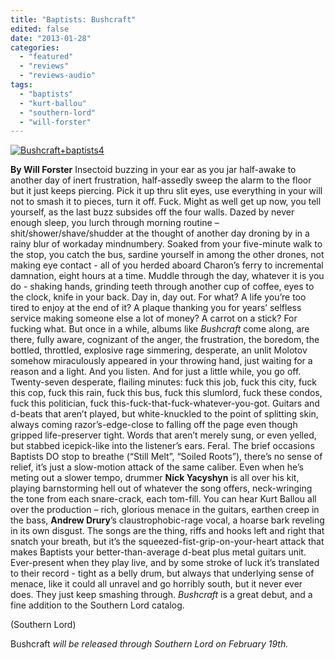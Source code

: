 ```yaml
---
title: "Baptists: Bushcraft"
edited: false
date: "2013-01-28"
categories:
  - "featured"
  - "reviews"
  - "reviews-audio"
tags:
  - "baptists"
  - "kurt-ballou"
  - "southern-lord"
  - "will-forster"
---
```


[![Bushcraft+baptists4](http://www.hellbound.ca/wp-content/uploads/2013/01/Bushcraft+baptists4.jpg)](http://www.hellbound.ca/wp-content/uploads/2013/01/Bushcraft+baptists4.jpg)

**By Will Forster** Insectoid buzzing in your ear as you jar half-awake to another day of inert frustration, half-assedly sweep the alarm to the floor but it just keeps piercing. Pick it up thru slit eyes, use everything in your will not to smash it to pieces, turn it off. Fuck. Might as well get up now, you tell yourself, as the last buzz subsides off the four walls. Dazed by never enough sleep, you lurch through morning routine – shit/shower/shave/shudder at the thought of another day droning by in a rainy blur of workaday mindnumbery. Soaked from your five-minute walk to the stop, you catch the bus, sardine yourself in among the other drones, not making eye contact - all of you herded aboard Charon’s ferry to incremental damnation, eight hours at a time. Muddle through the day, whatever it is you do - shaking hands, grinding teeth through another cup of coffee, eyes to the clock, knife in your back. Day in, day out. For what? A life you’re too tired to enjoy at the end of it? A plaque thanking you for years’ selfless service making someone else a lot of money? A carrot on a stick? For fucking what. But once in a while, albums like _Bushcraft_ come along, are there, fully aware, cognizant of the anger, the frustration, the boredom, the bottled, throttled, explosive rage simmering, desperate, an unlit Molotov somehow miraculously appeared in your throwing hand, just waiting for a reason and a light. And you listen. And for just a little while, you go off. Twenty-seven desperate, flailing minutes: fuck this job, fuck this city, fuck this cop, fuck this rain, fuck this bus, fuck this slumlord, fuck these condos, fuck this politician, fuck this-fuck-that-fuck-whatever-you-got. Guitars and d-beats that aren’t played, but white-knuckled to the point of splitting skin, always coming razor’s-edge-close to falling off the page even though gripped life-preserver tight. Words that aren’t merely sung, or even yelled, but stabbed icepick-like into the listener’s ears. Feral. The brief occasions Baptists DO stop to breathe (“Still Melt”, “Soiled Roots”), there’s no sense of relief, it’s just a slow-motion attack of the same caliber. Even when he’s meting out a slower tempo, drummer **Nick Yacyshyn** is all over his kit, playing barnstorming hell out of whatever the song offers, neck-wringing the tone from each snare-crack, each tom-fill. You can hear Kurt Ballou all over the production – rich, glorious menace in the guitars, earthen creep in the bass, **Andrew Drury**’s claustrophobic-rage vocal, a hoarse bark reveling in its own disgust. The songs are the thing, riffs and hooks left and right that snatch your breath, but it’s the squeezed-fist-grip-on-your-heart attack that makes Baptists your better-than-average d-beat plus metal guitars unit. Ever-present when they play live, and by some stroke of luck it’s translated to their record - tight as a belly drum, but always that underlying sense of menace, like it could all unravel and go horribly south, but it never ever does. They just keep smashing through. _Bushcraft_ is a great debut, and a fine addition to the Southern Lord catalog.

(Southern Lord)

Bushcraft _will be released through Southern Lord on February 19th._
